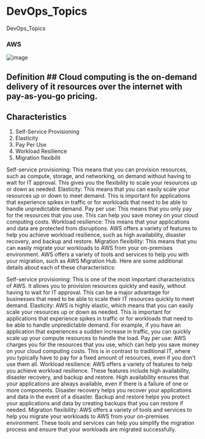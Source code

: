 # DevOps_Topics
DevOps_Topics

### AWS
![image](https://github.com/adm077/DevOps_Topics/assets/139608052/f934fad3-15bc-4582-931e-f4a996e2cb51)

## Definition ## Cloud computing is the on-demand delivery of it resources over the internet with pay-as-you-go pricing.


## Characteristics ##
1. Self-Service Provisioning
2. Elasticity
3. Pay Per Use
4. Workload Resilience
5. Migration flexibilit

Self-service provisioning: This means that you can provision resources, such as compute, storage, and networking, on demand without having to wait for IT approval. This gives you the flexibility to scale your resources up or down as needed.
Elasticity: This means that you can easily scale your resources up or down to meet demand. This is important for applications that experience spikes in traffic or for workloads that need to be able to handle unpredictable demand.
Pay per use: This means that you only pay for the resources that you use. This can help you save money on your cloud computing costs.
Workload resilience: This means that your applications and data are protected from disruptions. AWS offers a variety of features to help you achieve workload resilience, such as high availability, disaster recovery, and backup and restore.
Migration flexibility: This means that you can easily migrate your workloads to AWS from your on-premises environment. AWS offers a variety of tools and services to help you with your migration, such as AWS Migration Hub.
Here are some additional details about each of these characteristics:

Self-service provisioning: This is one of the most important characteristics of AWS. It allows you to provision resources quickly and easily, without having to wait for IT approval. This can be a major advantage for businesses that need to be able to scale their IT resources quickly to meet demand.
Elasticity: AWS is highly elastic, which means that you can easily scale your resources up or down as needed. This is important for applications that experience spikes in traffic or for workloads that need to be able to handle unpredictable demand. For example, if you have an application that experiences a sudden increase in traffic, you can quickly scale up your compute resources to handle the load.
Pay per use: AWS charges you for the resources that you use, which can help you save money on your cloud computing costs. This is in contrast to traditional IT, where you typically have to pay for a fixed amount of resources, even if you don't use them all.
Workload resilience: AWS offers a variety of features to help you achieve workload resilience. These features include high availability, disaster recovery, and backup and restore. High availability ensures that your applications are always available, even if there is a failure of one or more components. Disaster recovery helps you recover your applications and data in the event of a disaster. Backup and restore helps you protect your applications and data by creating backups that you can restore if needed.
Migration flexibility: AWS offers a variety of tools and services to help you migrate your workloads to AWS from your on-premises environment. These tools and services can help you simplify the migration process and ensure that your workloads are migrated successfully.
